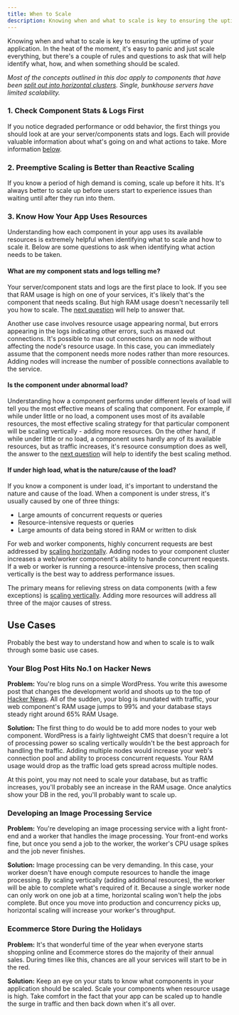 ```yaml
---
title: When to Scale
description: Knowing when and what to scale is key to ensuring the uptime of your app. These few concepts will guide you in your scaling.
---
```


Knowing when and what to scale is key to ensuring the uptime of your application. In the heat of the moment, it's easy to panic and just scale everything, but there's a couple of rules and questions to ask that will help identify what, how, and when something should be scaled.

*Most of the concepts outlined in this doc apply to components that have been [split out into horizontal clusters](/scaling/splitting-components-out/). Single, bunkhouse servers have limited scalability.*

### 1. Check Component Stats & Logs First
If you notice degraded performance or odd behavior, the first things you should look at are your server/components stats and logs. Each will provide valuable information about what's going on and what actions to take. More information [below](#3-know-how-your-app-uses-resources).

### 2. Preemptive Scaling is Better than Reactive Scaling
If you know a period of high demand is coming, scale up before it hits. It's always better to scale up before users start to experience issues than waiting until after they run into them.

### 3. Know How Your App Uses Resources
Understanding how each component in your app uses its available resources is extremely helpful when identifying what to scale and how to scale it. Below are some questions to ask when identifying what action needs to be taken.

#### What are my component stats and logs telling me?
Your server/component stats and logs are the first place to look. If you see that RAM usage is high on one of your services, it's likely that's the component that needs scaling. But high RAM usage doesn't necessarily tell you how to scale. The [next question](#is-the-component-under-abnormal-load) will help to answer that.

Another use case involves resource usage appearing normal, but errors appearing in the logs indicating other errors, such as maxed out connections. It's possible to max out connections on an node without affecting the node's resource usage. In this case, you can immediately assume that the component needs more nodes rather than more resources. Adding nodes will increase the number of possible connections available to the service.

#### Is the component under abnormal load?
Understanding how a component performs under different levels of load will tell you the most effective means of scaling that component. For example, if while under little or no load, a component uses most of its available resources, the most effective scaling strategy for that particular component will be scaling vertically - adding more resources. On the other hand, if while under little or no load, a component uses hardly any of its available resources, but as traffic increases, it's resource consumption does as well, the answer to the [next question](#if-under-high-load-what-is-the-nature-cause-of-the-load) will help to identify the best scaling method.

#### If under high load, what is the nature/cause of the load?
If you know a component is under load, it's important to understand the nature and cause of the load. When a component is under stress, it's usually caused by one of three things:

- Large amounts of concurrent requests or queries
- Resource-intensive requests or queries
- Large amounts of data being stored in RAM or written to disk

For web and worker components, highly concurrent requests are best addressed by [scaling horizontally](/scaling/scaling-methods/#horizontal-scaling). Adding nodes to your component cluster increases a web/worker component's ability to handle concurrent requests. If a web or worker is running a resource-intensive process, then scaling vertically is the best way to address performance issues.

The primary means for relieving stress on data components (with a few exceptions) is [scaling vertically](/scaling/scaling-methods/#vertical-scaling). Adding more resources will address all three of the major causes of stress.

## Use Cases
Probably the best way to understand how and when to scale is to walk through some basic use cases.

### Your Blog Post Hits No.1 on Hacker News
**Problem:** You're blog runs on a simple WordPress. You write this awesome post that changes the development world and shoots up to the top of [Hacker News](http://news.ycombinator.com/). All of the sudden, your blog is inundated with traffic, your web component's RAM usage jumps to 99% and your database stays steady right around 65% RAM Usage.

**Solution:** The first thing to do would be to add more nodes to your web component. WordPress is a fairly lightweight CMS that doesn't require a lot of processing power so scaling vertically wouldn't be the best approach for handling the traffic. Adding multiple nodes would increase your web's connection pool and ability to process concurrent requests. Your RAM usage would drop as the traffic load gets spread across multiple nodes.

At this point, you may not need to scale your database, but as traffic increases, you'll probably see an increase in the RAM usage. Once analytics show your DB in the red, you'll probably want to scale up.

### Developing an Image Processing Service
**Problem:** You're developing an image processing service with a light front-end and a worker that handles the image processing. Your front-end works fine, but once you send a job to the worker, the worker's CPU usage spikes and the job never finishes.

**Solution:** Image processing can be very demanding. In this case, your worker doesn't have enough compute resources to handle the image processing. By scaling vertically (adding additional resources), the worker will be able to complete what's required of it. Because a single worker node can only work on one job at a time, horizontal scaling won't help the jobs complete. But once you move into production and concurrency picks up, horizontal scaling will increase your worker's throughput.

### Ecommerce Store During the Holidays
**Problem:** It's that wonderful time of the year when everyone starts shopping online and Ecommerce stores do the majority of their annual sales. During times like this, chances are all your services will start to be in the red.

**Solution:** Keep an eye on your stats to know what components in your application should be scaled. Scale your components when resource usage is high. Take comfort in the fact that your app can be scaled up to handle the surge in traffic and then back down when it's all over.

